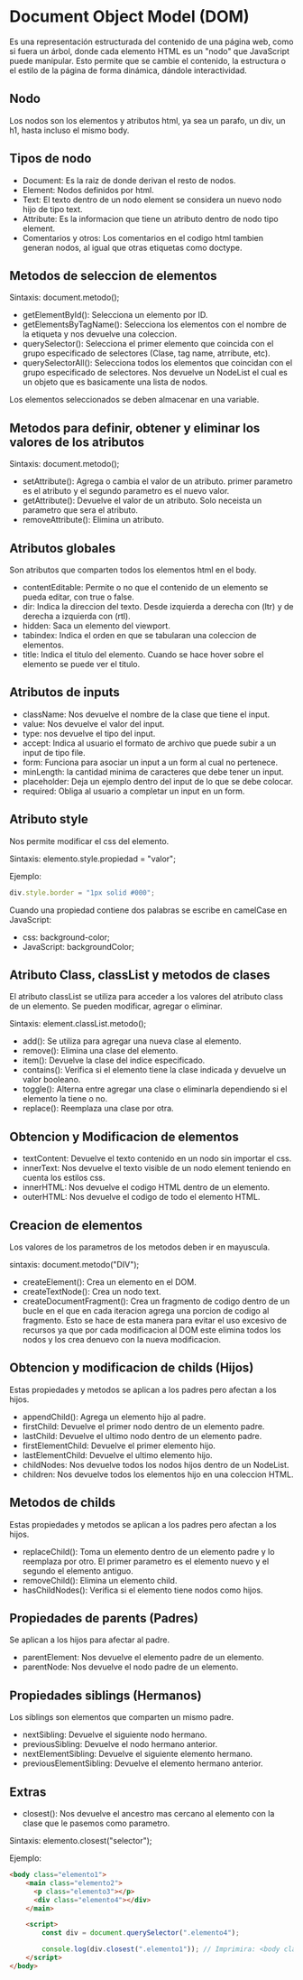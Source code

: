 # Document Object Model (DOM)
Es una representación estructurada del contenido de una página web, como si fuera un árbol, donde cada elemento HTML es un "nodo" que JavaScript puede manipular. Esto permite que se cambie el contenido, la estructura o el estilo de la página de forma dinámica, dándole interactividad.

## Nodo
Los nodos son los elementos y atributos html, ya sea un parafo, un div, un h1, hasta incluso el mismo body.

## Tipos de nodo

* Document: Es la raiz de donde derivan el resto de nodos.
* Element: Nodos definidos por html.
* Text: El texto dentro de un nodo element se considera un nuevo nodo hijo de tipo text.
* Attribute: Es la informacion que tiene un atributo dentro de nodo tipo element.
* Comentarios y otros: Los comentarios en el codigo html tambien generan nodos, al igual que otras etiquetas como doctype.

## Metodos de seleccion de elementos

Sintaxis: document.metodo();

* getElementById(): Selecciona un elemento por ID.
* getElementsByTagName(): Selecciona los elementos con el nombre de la etiqueta y nos devuelve una coleccion.
* querySelector(): Selecciona el primer elemento que coincida con el grupo especificado de selectores (Clase, tag name, atrribute, etc).
* querySelectorAll(): Selecciona todos los elementos que coincidan con el grupo especificado de selectores. Nos devuelve un NodeList el cual es un objeto que es basicamente una lista de nodos.

Los elementos seleccionados se deben almacenar en una variable.

## Metodos para definir, obtener y eliminar los valores de los atributos

Sintaxis: document.metodo();

* setAttribute(): Agrega o cambia el valor de un atributo. primer parametro es el atributo y el segundo parametro es el nuevo valor.
* getAttribute(): Devuelve el valor de un atributo. Solo neceista un parametro que sera el atributo.
* removeAttribute(): Elimina un atributo.

## Atributos globales
Son atributos que comparten todos los elementos html en el body.

* contentEditable: Permite o no que el contenido de un elemento se pueda editar, con true o false.
* dir: Indica la direccion del texto. Desde izquierda a derecha con (ltr) y de derecha a izquierda con (rtl).
* hidden: Saca un elemento del viewport.
* tabindex: Indica el orden en que se tabularan una coleccion de elementos.
* title: Indica el titulo del elemento. Cuando se hace hover sobre el elemento se puede ver el titulo.


## Atributos de inputs

* className: Nos devuelve el nombre de la clase que tiene el input.
* value: Nos devuelve el valor del input.
* type: nos devuelve el tipo del input.
* accept: Indica al usuario el formato de archivo que puede subir a un input de tipo file.
* form: Funciona para asociar un input a un form al cual no pertenece.
* minLength: la cantidad minima de caracteres que debe tener un input.
* placeholder: Deja un ejemplo dentro del input de lo que se debe colocar.
* required: Obliga al usuario a completar un input en un form.

## Atributo style
Nos permite modificar el css del elemento.

Sintaxis: elemento.style.propiedad = "valor";

Ejemplo:
```js
div.style.border = "1px solid #000";
```

Cuando una propiedad contiene dos palabras se escribe en camelCase en JavaScript:
* css: background-color;
* JavaScript: backgroundColor;

## Atributo Class, classList y metodos de clases
El atributo classList se utiliza para acceder a los valores del atributo class de un elemento. Se pueden modificar, agregar o eliminar.

Sintaxis: element.classList.metodo();

* add(): Se utiliza para agregar una nueva clase al elemento.
* remove(): Elimina una clase del elemento.
* item(): Devuelve la clase del indice especificado.
* contains(): Verifica si el elemento tiene la clase indicada y devuelve un valor booleano.
* toggle(): Alterna entre agregar una clase o eliminarla dependiendo si el elemento la tiene o no.
* replace(): Reemplaza una clase por otra.

## Obtencion y Modificacion de elementos

* textContent: Devuelve el texto contenido en un nodo sin importar el css.
* innerText: Nos devuelve el texto visible de un nodo element teniendo en cuenta los estilos css.
* innerHTML: Nos devuelve el codigo HTML dentro de un elemento.
* outerHTML: Nos devuelve el codigo de todo el elemento HTML.

## Creacion de elementos
Los valores de los parametros de los metodos deben ir en mayuscula.

sintaxis: document.metodo("DIV");

* createElement(): Crea un elemento en el DOM.
* createTextNode(): Crea un nodo text.
* createDocumentFragment(): Crea un fragmento de codigo dentro de un bucle en el que en cada iteracion agrega una porcion de codigo al fragmento. Esto se hace de esta manera para evitar el uso excesivo de recursos ya que por cada modificacion al DOM este elimina todos los nodos y los crea denuevo con la nueva modificacion.

## Obtencion y modificacion de childs (Hijos)
Estas propiedades y metodos se aplican a los padres pero afectan a los hijos.

* appendChild(): Agrega un elemento hijo al padre.
* firstChild: Devuelve el primer nodo dentro de un elemento padre.
* lastChild: Devuelve el ultimo nodo dentro de un elemento padre.
* firstElementChild: Devuelve el primer elemento hijo.
* lastElementChild: Devuelve el ultimo elemento hijo.
* childNodes: Nos devuelve todos los nodos hijos dentro de un NodeList.
* children: Nos devuelve todos los elementos hijo en una coleccion HTML.

## Metodos de childs
Estas propiedades y metodos se aplican a los padres pero afectan a los hijos.

* replaceChild(): Toma un elemento dentro de un elemento padre y lo reemplaza por otro. El primer parametro es el elemento nuevo y el segundo el elemento antiguo.
* removeChild(): Elimina un elemento child.
* hasChildNodes(): Verifica si el elemento tiene nodos como hijos.

## Propiedades de parents (Padres)
Se aplican a los hijos para afectar al padre.

* parentElement: Nos devuelve el elemento padre de un elemento.
* parentNode: Nos devuelve el nodo padre de un elemento.

## Propiedades siblings (Hermanos)
Los siblings son elementos que comparten un mismo padre.

* nextSibling: Devuelve el siguiente nodo hermano.
* previousSibling: Devuelve el nodo hermano anterior.
* nextElementSibling: Devuelve el siguiente elemento hermano.
* previousElementSibling: Devuelve el elemento hermano anterior.

## Extras
* closest(): Nos devuelve el ancestro mas cercano al elemento con la clase que le pasemos como parametro.

Sintaxis: elemento.closest("selector");

Ejemplo:
```html
<body class="elemento1">
    <main class="elemento2">
      <p class="elemento3"></p>
      <div class="elemento4"></div>
    </main>

    <script>
        const div = document.querySelector(".elemento4");

        console.log(div.closest(".elemento1")); // Imprimira: <body class="elemento1"></body> y todo lo que contiene dentro.
    </script>
</body>
```